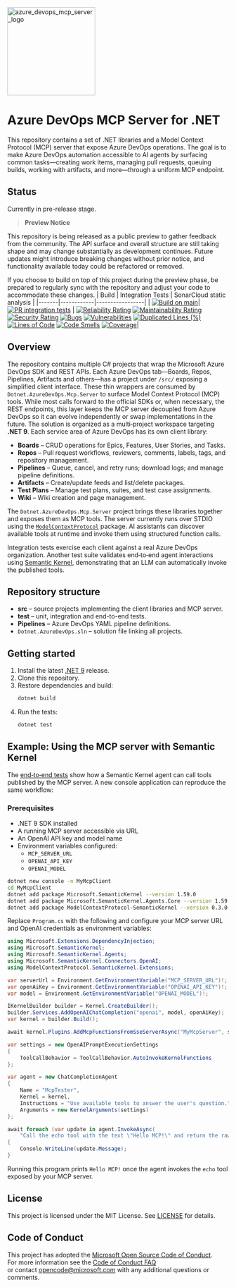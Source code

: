 <img src="https://github.com/user-attachments/assets/bd900648-5763-454d-b29f-fb41bab05d02" alt="azure_devops_mcp_server_logo" width="200"/>

# Azure DevOps MCP Server for .NET

This repository contains a set of .NET libraries and a Model Context Protocol (MCP) server that expose Azure DevOps operations. The goal is to make Azure DevOps automation accessible to AI agents by surfacing common tasks—creating work items, managing pull requests, queuing builds, working with artifacts, and more—through a uniform MCP endpoint.

## Status

Currently in pre-release stage.

> **Preview Notice**

This repository is being released as a public preview to gather feedback from the community. The API surface and overall structure are still taking shape and may change substantially as development continues. Future updates might introduce breaking changes without prior notice, and functionality available today could be refactored or removed.

If you choose to build on top of this project during the preview phase, be prepared to regularly sync with the repository and adjust your code to accommodate these changes.
| Build | Integration Tests | SonarCloud static analysis |
|-------|------------|-----------------|
| [![Build on main](https://github.com/Jordiag/azure-devops-mcp-server/actions/workflows/build.yml/badge.svg)](https://github.com/Jordiag/azure-devops-mcp-server/actions/workflows/build.yml)|[![PR integration tests](https://github.com/Jordiag/azure-devops-mcp-server/actions/workflows/integration-tests.yml/badge.svg)](https://github.com/Jordiag/azure-devops-mcp-server/actions/workflows/integration-tests.yml) |  [![Reliability Rating](https://sonarcloud.io/api/project_badges/measure?project=Chanlabs_Dotnet.AzureDevOps&metric=reliability_rating)](https://sonarcloud.io/summary/new_code?id=Chanlabs_Dotnet.AzureDevOps) [![Maintainability Rating](https://sonarcloud.io/api/project_badges/measure?project=Chanlabs_Dotnet.AzureDevOps&metric=sqale_rating)](https://sonarcloud.io/summary/new_code?id=Chanlabs_Dotnet.AzureDevOps) [![Security Rating](https://sonarcloud.io/api/project_badges/measure?project=Chanlabs_Dotnet.AzureDevOps&metric=security_rating)](https://sonarcloud.io/summary/new_code?id=Chanlabs_Dotnet.AzureDevOps) [![Bugs](https://sonarcloud.io/api/project_badges/measure?project=Chanlabs_Dotnet.AzureDevOps&metric=bugs)](https://sonarcloud.io/summary/new_code?id=Chanlabs_Dotnet.AzureDevOps) [![Vulnerabilities](https://sonarcloud.io/api/project_badges/measure?project=Chanlabs_Dotnet.AzureDevOps&metric=vulnerabilities)](https://sonarcloud.io/summary/new_code?id=Chanlabs_Dotnet.AzureDevOps) [![Duplicated Lines (%)](https://sonarcloud.io/api/project_badges/measure?project=Chanlabs_Dotnet.AzureDevOps&metric=duplicated_lines_density)](https://sonarcloud.io/summary/new_code?id=Chanlabs_Dotnet.AzureDevOps) [![Lines of Code](https://sonarcloud.io/api/project_badges/measure?project=Chanlabs_Dotnet.AzureDevOps&metric=ncloc)](https://sonarcloud.io/summary/new_code?id=Chanlabs_Dotnet.AzureDevOps) [![Code Smells](https://sonarcloud.io/api/project_badges/measure?project=Chanlabs_Dotnet.AzureDevOps&metric=code_smells)](https://sonarcloud.io/summary/new_code?id=Chanlabs_Dotnet.AzureDevOps) [![Coverage](https://sonarcloud.io/api/project_badges/measure?project=Chanlabs_Dotnet.AzureDevOps&metric=coverage)](https://sonarcloud.io/summary/new_code?id=Chanlabs_Dotnet.AzureDevOps)|


## Overview

The repository contains multiple C# projects that wrap the Microsoft Azure DevOps SDK and REST APIs. Each Azure DevOps tab—Boards, Repos, Pipelines, Artifacts and others—has a project under `/src/` exposing a simplified client interface. These thin wrappers are consumed by `Dotnet.AzureDevOps.Mcp.Server` to surface Model Context Protocol (MCP) tools. While most calls forward to the official SDKs or, when necessary, the REST endpoints, this layer keeps the MCP server decoupled from Azure DevOps so it can evolve independently or swap implementations in the future.
The solution is organized as a multi‑project workspace targeting **.NET 9**. Each service area of Azure DevOps has its own client library:

* **Boards** – CRUD 
operations for Epics, Features, User Stories, and Tasks.
* **Repos** – Pull request workflows, reviewers, comments, labels, tags, and repository management.
* **Pipelines** – Queue, cancel, and retry runs; download logs; and manage pipeline definitions.
* **Artifacts** – Create/update feeds and list/delete packages.
* **Test Plans** – Manage test plans, suites, and test case assignments.
* **Wiki** – Wiki creation and page management.

The `Dotnet.AzureDevOps.Mcp.Server` project brings these libraries together and exposes them as MCP tools. The server currently runs over STDIO using the [`ModelContextProtocol`](https://github.com/modelcontextprotocol) package. AI assistants can discover available tools at runtime and invoke them using structured function calls.

Integration tests exercise each client against a real Azure DevOps organization. Another test suite validates end‑to‑end agent interactions using [Semantic Kernel](https://github.com/microsoft/semantic-kernel), demonstrating that an LLM can automatically invoke the published tools.


## Repository structure

- **src** – source projects implementing the client libraries and MCP server.
- **test** – unit, integration and end-to-end tests.
- **Pipelines** – Azure DevOps YAML pipeline definitions.
- `Dotnet.AzureDevOps.sln` – solution file linking all projects.

## Getting started

1. Install the latest [.NET 9](https://dotnet.microsoft.com/) release.
2. Clone this repository.
3. Restore dependencies and build:
   ```bash
   dotnet build
   ```
4. Run the tests:
   ```bash
   dotnet test
   ```

## Example: Using the MCP server with Semantic Kernel

The [end‑to‑end tests](test/end2end.tests/Dotnet.AzureDevOps.Mcp.Server.Agent.Tests)
show how a Semantic Kernel agent can call tools published by the MCP server. A
new console application can reproduce the same workflow:

### Prerequisites

- .NET 9 SDK installed
- A running MCP server accessible via URL
- An OpenAI API key and model name
- Environment variables configured:
  - `MCP_SERVER_URL`
  - `OPENAI_API_KEY`
  - `OPENAI_MODEL`

```bash
dotnet new console -n MyMcpClient
cd MyMcpClient
dotnet add package Microsoft.SemanticKernel --version 1.59.0
dotnet add package Microsoft.SemanticKernel.Agents.Core --version 1.59.0
dotnet add package ModelContextProtocol-SemanticKernel --version 0.3.0-preview-01
```

Replace `Program.cs` with the following and configure your MCP server URL and
OpenAI credentials as environment variables:

```csharp
using Microsoft.Extensions.DependencyInjection;
using Microsoft.SemanticKernel;
using Microsoft.SemanticKernel.Agents;
using Microsoft.SemanticKernel.Connectors.OpenAI;
using ModelContextProtocol.SemanticKernel.Extensions;

var serverUrl = Environment.GetEnvironmentVariable("MCP_SERVER_URL")!;
var openAiKey = Environment.GetEnvironmentVariable("OPENAI_API_KEY")!;
var model = Environment.GetEnvironmentVariable("OPENAI_MODEL")!;

IKernelBuilder builder = Kernel.CreateBuilder();
builder.Services.AddOpenAIChatCompletion("openai", model, openAiKey);
var kernel = builder.Build();

await kernel.Plugins.AddMcpFunctionsFromSseServerAsync("MyMcpServer", serverUrl);

var settings = new OpenAIPromptExecutionSettings
{
    ToolCallBehavior = ToolCallBehavior.AutoInvokeKernelFunctions
};

var agent = new ChatCompletionAgent
{
    Name = "McpTester",
    Kernel = kernel,
    Instructions = "Use available tools to answer the user's question.",
    Arguments = new KernelArguments(settings)
};

await foreach (var update in agent.InvokeAsync(
    "Call the echo tool with the text \"Hello MCP!\" and return the raw output."))
{
    Console.WriteLine(update.Message);
}
```

Running this program prints `Hello MCP!` once the agent invokes the `echo` tool
exposed by your MCP server.
## License

This project is licensed under the MIT License. See [LICENSE](LICENSE) for details.

## Code of Conduct

This project has adopted the [Microsoft Open Source Code of Conduct](https://opensource.microsoft.com/codeofconduct/).  
For more information see the [Code of Conduct FAQ](https://opensource.microsoft.com/codeofconduct/faq/)  
or contact [opencode@microsoft.com](mailto:opencode@microsoft.com) with any additional questions or comments.  

